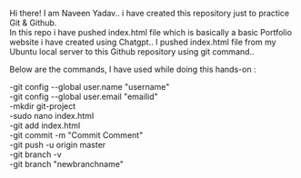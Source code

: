 Hi there! I am Naveen Yadav..
i have created this repository just to practice Git & Github.</br> 
In this repo i have pushed index.html file which is basically a basic Portfolio website i have created using Chatgpt..
I pushed index.html file from my Ubuntu local server to this Github repository using git command..

Below are the commands, I have used while doing this hands-on :

-git config --global user.name "username"</br>
-git config --global user.email "emailid"</br>
-mkdir git-project</br>
-sudo nano index.html</br>
-git add index.html</br>
-git commit -m "Commit Comment"</br>
-git push -u origin master</br>
-git branch -v</br>
-git branch "newbranchname"</br>
